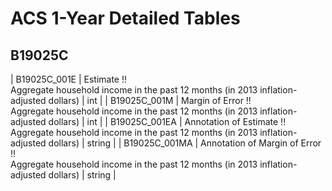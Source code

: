 # ACS 1-Year Detailed Tables

## B19025C

| B19025C_001E | Estimate !!<br>Aggregate household income in the past 12 months (in 2013 inflation-adjusted dollars) | int |
| B19025C_001M | Margin of Error !!<br>Aggregate household income in the past 12 months (in 2013 inflation-adjusted dollars) | int |
| B19025C_001EA | Annotation of Estimate !!<br>Aggregate household income in the past 12 months (in 2013 inflation-adjusted dollars) | string |
| B19025C_001MA | Annotation of Margin of Error !!<br>Aggregate household income in the past 12 months (in 2013 inflation-adjusted dollars) | string |

